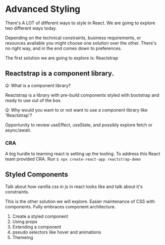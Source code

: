 # Advanced Styling

There's A LOT of different ways to style in React. We are going to explore two different ways today.

Depending on the technical constraints, business requirements, or resources available you might choose one
solution over the other. There's no right way, and in the end comes down to preferences.

The first solution we are going to explore is: Reactstrap

## Reactstrap is a component library. 

_Q_: What is a component library?

Reactstrap is a library with pre-build components styled with bootstrap and ready to use out of the box.

_Q_: Why would you want to or not want to use a component library like 'Reactstrap'?

Opportunity to review useEffect, useState, and possibly explore fetch or async/await.

### CRA
A big hurdle to learning react is setting up the tooling. To address this React team provided CRA.
Run `$ npx create-react-app reactstrap-demo`


## Styled Components

Talk about how vanilla css in js in react looks like and talk about it's constraints.

This is the other solution we will explore. Easier maintenance of CSS with components. Fully embraces
component architecture.

1. Create a styled component
2. Using props
3. Extending a component
4. pseudo selectors like hover and animations
4. Themeing
